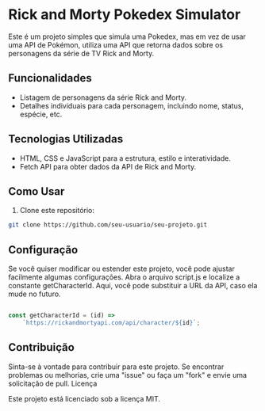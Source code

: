 # Rick and Morty Pokedex Simulator

Este é um projeto simples que simula uma Pokedex, mas em vez de usar uma API de Pokémon, utiliza uma API que retorna dados sobre os personagens da série de TV Rick and Morty.

## Funcionalidades

- Listagem de personagens da série Rick and Morty.
- Detalhes individuais para cada personagem, incluindo nome, status, espécie, etc.

## Tecnologias Utilizadas

- HTML, CSS e JavaScript para a estrutura, estilo e interatividade.
- Fetch API para obter dados da API de Rick and Morty.

## Como Usar

1. Clone este repositório:

```bash
git clone https://github.com/seu-usuario/seu-projeto.git 
```

## Configuração

Se você quiser modificar ou estender este projeto, você pode ajustar facilmente algumas configurações. Abra o arquivo script.js e localize a constante getCharacterId. Aqui, você pode substituir a URL da API, caso ela mude no futuro.

```javascript

const getCharacterId = (id) =>
    `https://rickandmortyapi.com/api/character/${id}`;
```

## Contribuição

Sinta-se à vontade para contribuir para este projeto. Se encontrar problemas ou melhorias, crie uma "issue" ou faça um "fork" e envie uma solicitação de pull.
Licença

Este projeto está licenciado sob a licença MIT.

